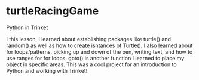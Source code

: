 # turtleRacingGame
Python in Trinket

I this lesson, I learned about establishing packages like turtle() and random() as well as how to create isntances of Turtle().
I also learned about for loops/patterns, picking up and down of the pen, writing text, and how to use ranges for for loops.
goto() is another function I learned to place my object in specific areas.
This was a cool project for an introduction to Python and working with Trinket!
